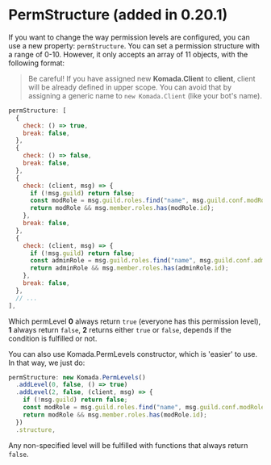# PermStructure (added in 0.20.1)

If you want to change the way permission levels are configured, you can use a new property: `permStructure`. You can set a permission structure with a range of 0-10. 
However, it only accepts an array of 11 objects, with the following format:

> Be careful! If you have assigned new **Komada.Client** to **client**, client will be already defined in upper scope. You can avoid that by assigning a generic name to `new Komada.Client` (like your bot's name).

```js
permStructure: [
  {
    check: () => true,
    break: false,
  },
  {
    check: () => false,
    break: false,
  },
  {
    check: (client, msg) => {
      if (!msg.guild) return false;
      const modRole = msg.guild.roles.find("name", msg.guild.conf.modRole);
      return modRole && msg.member.roles.has(modRole.id);
    },
    break: false,
  },
  {
    check: (client, msg) => {
      if (!msg.guild) return false;
      const adminRole = msg.guild.roles.find("name", msg.guild.conf.adminRole);
      return adminRole && msg.member.roles.has(adminRole.id);
    },
    break: false,
  },
  // ...
],
```

Which permLevel **0** always return `true` (everyone has this permission level), **1** always return `false`, **2** returns either `true` or `false`, depends if the condition is fulfilled or not.

You can also use Komada.PermLevels constructor, which is 'easier' to use. In that way, we just do:

```js
permStructure: new Komada.PermLevels()
  .addLevel(0, false, () => true)
  .addLevel(2, false, (client, msg) => {
    if (!msg.guild) return false;
    const modRole = msg.guild.roles.find("name", msg.guild.conf.modRole);
    return modRole && msg.member.roles.has(modRole.id);
  })
  .structure,
```

Any non-specified level will be fulfilled with functions that always return `false`.